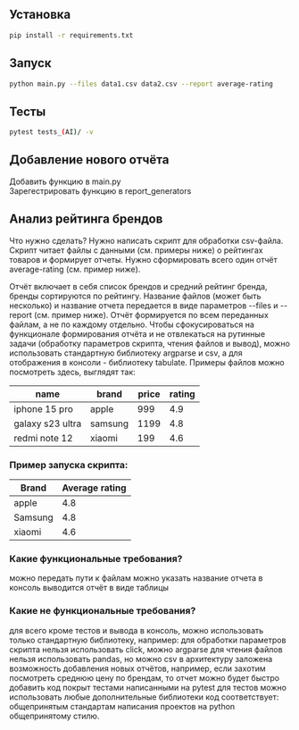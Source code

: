## Установка

```bash
pip install -r requirements.txt
```

## Запуск

```bash
python main.py --files data1.csv data2.csv --report average-rating
```

## Тесты
```bash
pytest tests_(AI)/ -v
```

## Добавление нового отчёта 

Добавить функцию в main.py  
Зарегестрировать функцию в report_generators

## Анализ рейтинга брендов	
Что нужно сделать?
Нужно написать скрипт для обработки csv-файла.
Скрипт читает файлы с данными (см. примеры ниже) о рейтингах товаров и формирует отчеты.
Нужно сформировать всего один отчёт average-rating (см. пример ниже).

Отчёт включает в себя список брендов и средний рейтинг бренда, бренды сортируются по рейтингу.
Название файлов (может быть несколько) и название отчета передается в виде параметров 
--files и --report (см. пример ниже). Отчёт формируется по всем переданных файлам,
а не по каждому отдельно.
Чтобы сфокусироваться на функционале формирования отчёта и не отвлекаться на рутинные задачи 
(обработку параметров скрипта, чтения файлов и вывод), можно использовать стандартную библиотеку argparse и csv, а для отображения в консоли - библиотеку tabulate.
Примеры файлов можно посмотреть здесь, выглядят так:

| name              | brand   | price | rating |
|-------------------|---------|-------|--------|
| iphone 15 pro     | apple   | 999   | 4.9    |
| galaxy s23 ultra  | samsung | 1199  | 4.8    |
| redmi note 12     | xiaomi  | 199   | 4.6    |

### Пример запуска скрипта:
| Brand    | Average rating |
|----------|---------------|
| apple    | 4.8           |
| Samsung  | 4.8           |
| xiaomi   | 4.6           |


### Какие функциональные требования?
можно передать пути к файлам
можно указать название отчета 
в консоль выводится отчёт в виде таблицы

### Какие не функциональные требования?
для всего кроме тестов и вывода в консоль, можно использовать только стандартную библиотеку, 
например:
для обработки параметров скрипта нельзя использовать click, можно argparse
для чтения файлов нельзя использовать pandas, но можно csv
в архитектуру заложена возможность добавления новых отчётов, например, если захотим посмотреть 
среднюю цену по брендам, то отчет можно будет быстро добавить
код покрыт тестами написанными на pytest
для тестов можно использовать любые дополнительные библиотеки
код соответствует:
общепринятым стандартам написания проектов на python
общепринятому стилю.
